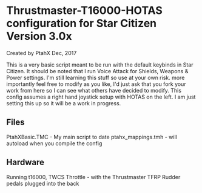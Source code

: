 # Thrustmaster-T16000-HOTAS configuration for Star Citizen Version 3.0x
Created by PtahX Dec, 2017

This is a very basic script meant to be run with the default keybinds in Star Citizen. It should be noted that I run Voice Attack for Shields, Weapons & Power settings. I'm still learning this stuff so use at your own risk. more importantly feel free to modify as you like, I'd just ask that you fork your work from here so I can see what others have decided to modify. This config assumes a right hand joystick setup with HOTAS on the left. I am just setting this up so it will be a work in progress. 


Files
-----------------------------
PtahXBasic.TMC - My main script to date
ptahx_mappings.tmh - will autoload when you compile the config

Hardware
-----------------------------
Running t16000, 
TWCS Throttle - with the Thrustmaster TFRP Rudder pedals plugged into the back 


